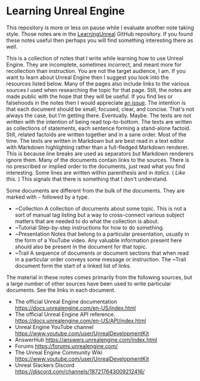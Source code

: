 # Learning Unreal Engine


This repository is more or less on pause while I evaluate another note taking style.
Those notes are in the [LearningUnreal](https://github.com/ibbles/LearningUnreal) GitHub repository.
If you found these notes useful then perhaps you will find something interesting there as well.


This is a collection of notes that I write while learning how to use Unreal Engine.
They are incomplete, sometimes incorrect, and meant more for recollection than instruction.
You are not the target audience, I am.
If you want to learn about Unreal Engine then I suggest you look into the resources listed below.
Many of the pages also include links to the various sources I used when researching the topic for that page.
Still, the notes are made public with the hope that they will be useful.
If you find lies or falsehoods in the notes then I would appreciate [an issue](https://github.com/ibbles/LearningUnrealEngine/issues/new).
The intention is that each document should be small, focused, clear, and concise.
That's not always the case, but I'm getting there. Eventually. Maybe.
The texts are not written with the intention of being read top-to-bottom.
The texts are written as collections of statements, each sentence forming a stand-alone factoid.
Still, related factoids are written together and in a sane order. Most of the time.
The texts are written in Markdown but are best read in a text editor with Markdown highlighting rather than a full-fledged Markdown renderer.
This is because line breaks are used as separators but Markdown renderers ignore them.
Many of the documents contain links to the sources.
There is no prescribed or implied order to the documents, just read what you find interesting.
Some lines are written within parenthesis and in _italics_.
(
_Like this._
)
This signals that there is something that I don't understand.

Some documents are different from the bulk of the documents.
They are marked with `~` followed by a type.

- ~Collection
  A collection of documents about some topic.
  This is not a sort of manual tag listing but a way to cross-connect various
  subject matters that are needed to do what the collection is about.
- ~Tutorial
  Step-by-step instructions for how to do something.
- ~Presentation
  Notes that belong to a particular presentation, usually in the form of a
  YouTube video. Any valuable information present here should also be present
  in the document for that topic.
- ~Trail
  A sequence of documents or document sections that when read in a particular
  order conveys some message or instruction. The ~Trail document form the start
  of a linked list of links.

The material in these notes comes primarily from the following sources,
but a large number of other sources have been used to write particular documents.
See the links in each document.

- The official Unreal Engine documentation
  https://docs.unrealengine.com/en-US/index.html
- The official Unreal Engine API reference.
  https://docs.unrealengine.com/en-US/API/index.html
- Unreal Engine YouTube channel
  https://www.youtube.com/user/UnrealDevelopmentKit
- AnswerHub
  https://answers.unrealengine.com/index.html
- Forums
  https://forums.unrealengine.com/
- The Unreal Engine Community Wiki
  https://www.youtube.com/user/UnrealDevelopmentKit
- Unreal Slackers Discord
  https://discord.com/channels/187217643009212416/
